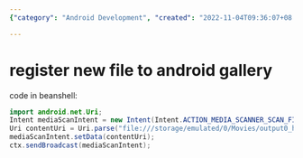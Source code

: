 ```yaml
---
{"category": "Android Development", "created": "2022-11-04T09:36:07+08:00", "date": "2022-11-04 09:36:07", "description": "Learn how to register a new file in the Android gallery using Beanshell code. The article explains the process of sending a broadcast intent to scan a specific file and adding it to the Android media scanner, allowing the file to be accessible within the gallery.", "modified": "2022-11-04T09:37:03+08:00", "tags": ["android", "gallery", "Beanshell code", "broadcast intent", "media scanner", "file registration", "Android development"], "title": "Register a New File in Android Gallery using Beanshell Code"}

---
```


# register new file to android gallery

code in beanshell:

```java
import android.net.Uri;
Intent mediaScanIntent = new Intent(Intent.ACTION_MEDIA_SCANNER_SCAN_FILE);
Uri contentUri = Uri.parse("file:///storage/emulated/0/Movies/output0_higher.mp4");
mediaScanIntent.setData(contentUri);
ctx.sendBroadcast(mediaScanIntent);

```
